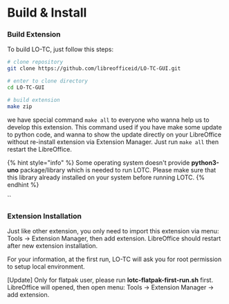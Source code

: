 # Build & Install

### Build Extension

To build LO-TC, just follow this steps:

```bash
# clone repository
git clone https://github.com/libreofficeid/LO-TC-GUI.git

# enter to clone directory 
cd LO-TC-GUI

# build extension
make zip
```

we have special command `make all` to everyone who wanna help us to develop this extension. This command used if you have make some update to python code, and wanna to show the update directly on your LibreOffice without re-install extension via Extension Manager. Just run `make all` then restart the LibreOffice.

{% hint style="info" %}
Some operating system doesn't provide **python3-uno** package/library which is needed to run LOTC. Please make sure that this library already installed on your system before running LOTC.
{% endhint %}

\`\`

### Extension Installation

Just like other extension, you only need to import this extension via menu: Tools -&gt; Extension Manager, then add extension. LibreOffice should restart after new extension installation.

For your information, at the first run, LO-TC will ask you for root permission to setup local environment.

\[Update\] Only for flatpak user, please run **lotc-flatpak-first-run.sh** first. LibreOffice will opened, then open menu: Tools -&gt; Extension Manager -&gt; add extension.

